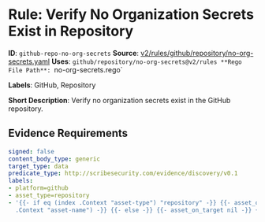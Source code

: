 # Rule: Verify No Organization Secrets Exist in Repository

**ID**: `github-repo-no-org-secrets`
**Source**: [v2/rules/github/repository/no-org-secrets.yaml](https://github.com/scribe-public/sample-policies/v2/rules/github/repository/no-org-secrets.yaml)
**Uses**: `github/repository/no-org-secrets@v2/rules
**Rego File Path**: `no-org-secrets.rego`

**Labels**: GitHub, Repository

**Short Description**: Verify no organization secrets exist in the GitHub repository.

## Evidence Requirements

```yaml
signed: false
content_body_type: generic
target_type: data
predicate_type: http://scribesecurity.com/evidence/discovery/v0.1
labels:
- platform=github
- asset_type=repository
- '{{- if eq (index .Context "asset-type") "repository" -}} {{- asset_on_target (index
  .Context "asset-name") -}} {{- else -}} {{- asset_on_target nil -}} {{- end -}}'
```
